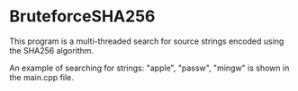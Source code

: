 # BruteforceSHA256

This program is a multi-threaded search for source strings encoded using the SHA256 algorithm.

An example of searching for strings: "apple", "passw", "mingw" is shown in the main.cpp file.
